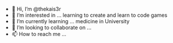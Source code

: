 - 👋 Hi, I’m @thekais3r
- 👀 I’m interested in ... learning to create and learn to code games 
- 🌱 I’m currently learning ... medicine in University 
- 💞️ I’m looking to collaborate on ...
- 📫 How to reach me ...

<!---
thekais3r/thekais3r is a ✨ special ✨ repository because its `README.md` (this file) appears on your GitHub profile.
You can click the Preview link to take a look at your changes.
--->
